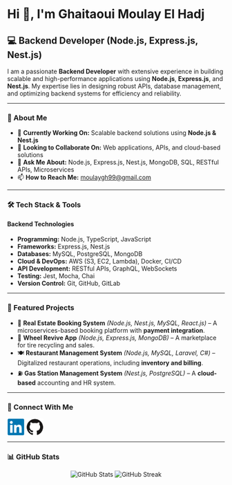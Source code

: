 # Hi 👋, I'm Ghaitaoui Moulay El Hadj

## 💻 Backend Developer (Node.js, Express.js, Nest.js)

I am a passionate **Backend Developer** with extensive experience in building scalable and high-performance applications using **Node.js**, **Express.js**, and **Nest.js**. My expertise lies in designing robust APIs, database management, and optimizing backend systems for efficiency and reliability.

---

### 🚀 About Me
- 🔭 **Currently Working On:** Scalable backend solutions using **Node.js & Nest.js**
- 👯 **Looking to Collaborate On:** Web applications, APIs, and cloud-based solutions
- 💬 **Ask Me About:** Node.js, Express.js, Nest.js, MongoDB, SQL, RESTful APIs, Microservices
- 📫 **How to Reach Me:** moulaygh99@gmail.com

---

### 🛠️ Tech Stack & Tools

#### **Backend Technologies**
- **Programming:** Node.js, TypeScript, JavaScript
- **Frameworks:** Express.js, Nest.js
- **Databases:** MySQL, PostgreSQL, MongoDB
- **Cloud & DevOps:** AWS (S3, EC2, Lambda), Docker, CI/CD
- **API Development:** RESTful APIs, GraphQL, WebSockets
- **Testing:** Jest, Mocha, Chai
- **Version Control:** Git, GitHub, GitLab

---

### 📂 Featured Projects

- 🏡 **Real Estate Booking System** *(Node.js, Nest.js, MySQL, React.js)* – A microservices-based booking platform with **payment integration**.
- 🚗 **Wheel Revive App** *(Node.js, Express.js, MongoDB)* – A marketplace for tire recycling and sales.
- 🍽️ **Restaurant Management System** *(Node.js, MySQL, Laravel, C#)* – Digitalized restaurant operations, including **inventory and billing**.
- ⛽ **Gas Station Management System** *(Nest.js, PostgreSQL)* – A **cloud-based** accounting and HR system.

---

### 📡 Connect With Me
<p align="left">
<a href="https://linkedin.com/in/moulayghaitaoui" target="_blank"><img align="center" src="https://raw.githubusercontent.com/devicons/devicon/master/icons/linkedin/linkedin-original.svg" alt="linkedin" width="40" /></a>
<a href="https://github.com/moulayghaitaoui" target="_blank"><img align="center" src="https://raw.githubusercontent.com/devicons/devicon/master/icons/github/github-original.svg" alt="github" width="40" /></a>
</p>

---

### 📊 GitHub Stats
<p align="center">
<img src="https://github-readme-stats.vercel.app/api?username=moulayghaitaoui&show_icons=true&theme=radical" alt="GitHub Stats" />
<img src="https://github-readme-streak-stats.herokuapp.com/?user=moulayghaitaoui&theme=radical" alt="GitHub Streak" />
</p>
